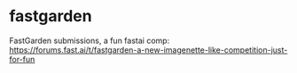 # fastgarden
FastGarden submissions, a fun fastai comp: https://forums.fast.ai/t/fastgarden-a-new-imagenette-like-competition-just-for-fun

